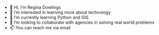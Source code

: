 - 👋 Hi, I’m Regina Dowlings
- 👀 I’m interested in learning more about technology 
- 🌱 I’m currently learning Python and GIS
- 💞️ I’m looking to collaborate with agencies in solving real world problems
- 📫 You can reach me via email

<!---
Regina-Dowlings8/Regina-Dowlings8 is a ✨ special ✨ repository because its `README.md` (this file) appears on your GitHub profile.
You can click the Preview link to take a look at your changes.
--->
